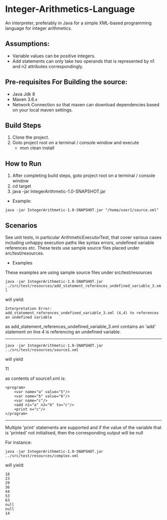 # Integer-Arithmetics-Language

An interpreter, preferably in Java  for a simple XML-based programming language for integer arithmetics.

## Assumptions:

* Variable values can be positive integers.
* Add statements can only take two operands that is represented by n1 and n2 attributes correspondingly.

## Pre-requisites For Building the source:

* Java Jdk 8
* Maven 3.6.x
* Network Connection so that maven can download dependencies based on your local maven settings.

## Build Steps

1. Clone the project.
2. Goto project root on a terminal / console window and execute
    * mvn clean install
    
## How to Run

1. After completing build steps, goto project root on a terminal / console window
2. cd target
3. java -jar IntegerArithmetic-1.0-SNAPSHOT.jar <path to source file>

* Example:

`java -jar IntegerArithmetic-1.0-SNAPSHOT.jar "/home/user1/source.xml"`

## Scenarios

See unit tests, in particular ArithmeticExecutorTest, that cover various cases including unhappy execution paths like syntax errors, undefined variable references etc.
These tests use sample source files placed under src/test/resources.

* Examples

These examples are using sample source files under src/test/resources

`java -jar IntegerArithmetic-1.0-SNAPSHOT.jar ../src/test/resources/add_statement_references_undefined_variable_3.xml `

will yield:

`Interpretation Error: add_statement_references_undefined_variable_3.xml (4,4) to references an undefined variable`

as add_statement_references_undefined_variable_3.xml contains an 'add' statement on line 4 is referencing an undefined variable.

***

`java -jar IntegerArithmetic-1.0-SNAPSHOT.jar ../src/test/resources/source1.xml `

will yield

11

as contents of source1.xml is:

    <program>
        <var name="a" value="5"/>
        <var name="b" value="6"/>
        <var name="c"/>
        <add n1="a" n2="b" to="c"/>
        <print n="c"/>
    </program>
***

Multiple 'print' statements are supported and if the value of the variable that is 'printed' not initialised, then the corresponding output will be null

For instance:

`java -jar IntegerArithmetic-1.0-SNAPSHOT.jar ../src/test/resources/complex.xml`

will yield:

    18
    23
    29
    36
    44
    53
    63
    null
    null
    14
